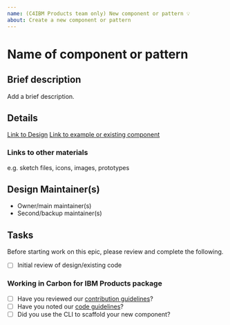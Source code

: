 ```yaml
---
name: (C4IBM Products team only) New component or pattern 💡
about: Create a new component or pattern
---
```


# Name of component or pattern

## Brief description

Add a brief description.

## Details

[Link to Design]() [Link to example or existing component]()

### Links to other materials

e.g. sketch files, icons, images, prototypes

## Design Maintainer(s)

- Owner/main maintainer(s)
- Second/backup maintainer(s)

## Tasks

Before starting work on this epic, please review and complete the following.

- [ ] Initial review of design/existing code

### Working in Carbon for IBM Products package

- [ ] Have you reviewed our
      [contribution guidelines](https://github.com/carbon-design-system/ibm-products/blob/master/.github/CONTRIBUTING.md)?
- [ ] Have you noted our
      [code guidelines](https://github.com/carbon-design-system/ibm-products/blob/master/docs/CODE_GUIDELINES.md)?
- [ ] Did you use the CLI to scaffold your new component?
